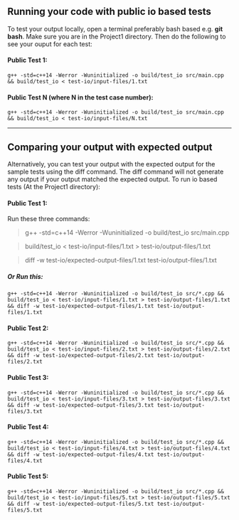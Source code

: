 ## Running your code with public io based tests  
 
To test your output locally, open a terminal preferably bash based e.g. **git bash**. Make sure you are in the Project1 directory. Then do the following to see your ouput for each test:  

#### Public Test 1:

`g++ -std=c++14 -Werror -Wuninitialized -o build/test_io src/main.cpp && build/test_io < test-io/input-files/1.txt`

#### Public Test N (where N in the test case number):

`g++ -std=c++14 -Werror -Wuninitialized -o build/test_io src/main.cpp && build/test_io < test-io/input-files/N.txt`

<hr>

## Comparing your output with expected output

Alternatively, you can test your output with the expected output for the sample tests using the diff command. The diff command will not generate any output if your output matched the expected output. To run io based tests (At the Project1 directory): 

#### Public Test 1:

Run these three commands:

> g++ -std=c++14 -Werror -Wuninitialized -o build/test_io src/main.cpp    

> build/test_io < test-io/input-files/1.txt > test-io/output-files/1.txt  

> diff -w test-io/expected-output-files/1.txt test-io/output-files/1.txt


##### Or Run this: 

`g++ -std=c++14 -Werror -Wuninitialized -o build/test_io src/*.cpp && build/test_io < test-io/input-files/1.txt > test-io/output-files/1.txt && diff -w test-io/expected-output-files/1.txt test-io/output-files/1.txt`


#### Public Test 2:

`g++ -std=c++14 -Werror -Wuninitialized -o build/test_io src/*.cpp && build/test_io < test-io/input-files/2.txt > test-io/output-files/2.txt && diff -w test-io/expected-output-files/2.txt test-io/output-files/2.txt`

#### Public Test 3:

`g++ -std=c++14 -Werror -Wuninitialized -o build/test_io src/*.cpp && build/test_io < test-io/input-files/3.txt > test-io/output-files/3.txt && diff -w test-io/expected-output-files/3.txt test-io/output-files/3.txt`

#### Public Test 4:

`g++ -std=c++14 -Werror -Wuninitialized -o build/test_io src/*.cpp && build/test_io < test-io/input-files/4.txt > test-io/output-files/4.txt && diff -w test-io/expected-output-files/4.txt test-io/output-files/4.txt`

#### Public Test 5:

`g++ -std=c++14 -Werror -Wuninitialized -o build/test_io src/*.cpp && build/test_io < test-io/input-files/5.txt > test-io/output-files/5.txt && diff -w test-io/expected-output-files/5.txt test-io/output-files/5.txt`

